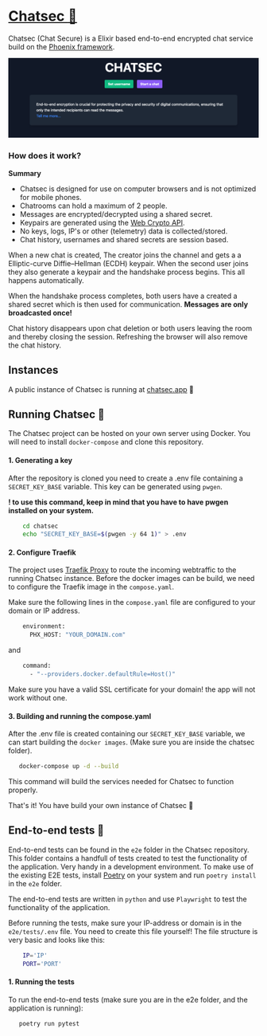 # [Chatsec :closed_lock_with_key:](https://chatsec.app)

Chatsec (Chat Secure) is a Elixir based end-to-end encrypted chat service build on the [Phoenix framework](https://www.phoenixframework.org/).

![Chatsec Homepage](images/homepage.png)

### How does it work?

**Summary**
  * Chatsec is designed for use on computer browsers and is not optimized for mobile phones.
  * Chatrooms can hold a maximum of 2 people.
  * Messages are encrypted/decrypted using a shared secret.
  * Keypairs are generated using the [Web Crypto API](https://developer.mozilla.org/en-US/docs/Web/API/Web_Crypto_API).
  * No keys, logs, IP's or other (telemetry) data is collected/stored.
  * Chat history, usernames and shared secrets are session based.


When a new chat is created, The creator joins the channel and gets a a Elliptic-curve Diffie–Hellman (ECDH) keypair. When the second user joins they also generate a keypair and the handshake process begins. This all happens automatically.

When the handshake process completes, both users have a created a shared secret which is then used for communication. **Messages are only broadcasted once!**

Chat history disappears upon chat deletion or both users leaving the room and thereby closing the session. Refreshing the browser will also remove the chat history.

## Instances
A public instance of Chatsec is running at [chatsec.app](https://chatsec.app) 🤠

## Running Chatsec :whale:

The Chatsec project can be hosted on your own server using Docker.
You will need to install `docker-compose` and clone this repository.

#### 1. Generating a key

After the repository is cloned you need to create a .env file containing a `SECRET_KEY_BASE` variable. This key can be generated using `pwgen`.

**! to use this command, keep in mind that you have to have pwgen installed on your system.**

``` sh
    cd chatsec
    echo "SECRET_KEY_BASE=$(pwgen -y 64 1)" > .env 
  ```

#### 2. Configure Traefik
The project uses [Traefik Proxy](https://doc.traefik.io/traefik/) to route the incoming webtraffic to the running Chatsec instance.
Before the docker images can be build, we need to configure the Traefik image in the `compose.yaml`.

Make sure the following lines in the `compose.yaml` file are configured to your domain or IP address.

``` sh
    environment: 
      PHX_HOST: "YOUR_DOMAIN.com"
```

and

``` sh
    command: 
      - "--providers.docker.defaultRule=Host()"
```

Make sure you have a valid SSL certificate for your domain! the app will not work without one.

#### 3. Building and running the compose.yaml

After the .env file is created containing our `SECRET_KEY_BASE` variable, we can start building the `docker images`.
(Make sure you are inside the chatsec folder).

 ``` sh
    docker-compose up -d --build
 ```

This command will build the services needed for Chatsec to function properly. 

That's it! You have build your own instance of Chatsec :partying_face:

## End-to-end tests :robot:

End-to-end tests can be found in the `e2e` folder in the Chatsec repository. This folder contains a handfull of tests created to test the functionality of the application. Very handy in a development environment. To make use of the existing E2E tests, install [Poetry](https://python-poetry.org/docs/) on your system and run `poetry install` in the `e2e` folder.

The end-to-end tests are written in `python` and use `Playwright` to test the functionality of the application.

Before running the tests, make sure your IP-address or domain is in the `e2e/tests/.env` file. You need to create this file yourself! The file structure is very basic and looks like this:

```sh
    IP='IP'
    PORT='PORT'
```

#### 1. Running the tests

To run the end-to-end tests (make sure you are in the e2e folder, and the application is running):
 ``` sh
    poetry run pytest
 ```

